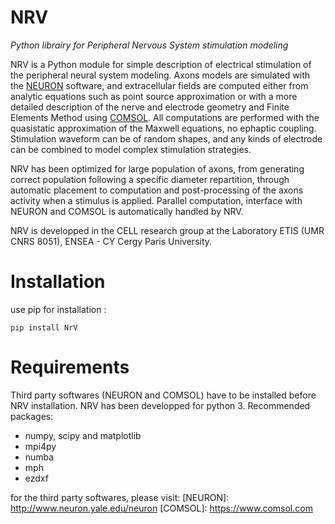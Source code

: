 # NRV
*Python librairy for Peripheral Nervous System stimulation modeling*

NRV is a Python module for simple description of electrical stimulation of the peripheral neural system modeling. Axons models are simulated with the [NEURON](http://www.neuron.yale.edu/neuron) software, and extracellular fields are computed either from analytic equations such as point source approximation or with a more detailed description of the nerve and electrode geometry and Finite Elements Method using [COMSOL](https://www.comsol.com). All computations are performed with the quasistatic approximation of the Maxwell equations, no ephaptic coupling. Stimulation waveform can be of random shapes, and any kinds of electrode can be combined to model complex stimulation strategies.

NRV has been optimized for large population of axons, from generating correct population following a specific diameter repartition, through automatic placement to computation and post-processing of the axons activity when a stimulus is applied. Parallel computation, interface with NEURON and COMSOL is automatically handled by NRV.

NRV is developped in the CELL research group at the Laboratory ETIS (UMR CNRS 8051), ENSEA - CY Cergy Paris University.

# Installation

use pip for installation : 
```
pip install NrV
```

# Requirements

Third party softwares (NEURON and COMSOL) have to be installed before NRV installation. NRV has been developped for python 3. Recommended packages:
- numpy, scipy and matplotlib
- mpi4py
- numba
- mph
- ezdxf

for the third party softwares, please visit:
[NEURON]: http://www.neuron.yale.edu/neuron
[COMSOL]: https://www.comsol.com

